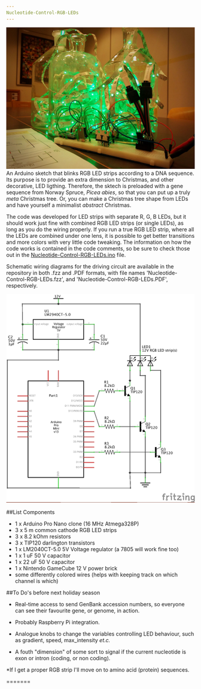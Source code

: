 ```yaml
---
Nucleotide-Control-RGB-LEDs
---
```

![](Picture-of-setup.jpg)
An Arduino sketch that blinks RGB LED strips according to a DNA
sequence. Its purpose is to provide an extra dimension to Christmas, and other
decorative, LED ligthing. Therefore, the sktech is preloaded with a
gene sequence from Norway Spruce, *Picea abies*, so that you can put up
a truly *meta* Christmas tree. Or, you can make a Christmas tree shape
from LEDs and have yourself a minimalist *abstract* Christmas.

The code was developed for LED strips with separate R, G, B LEDs,
but it should work just fine with combined RGB LED strips (or single
LEDs), as long as you do the wiring properly. If you run a true RGB LED strip,
where all the LEDs are combined under one lens, it is possible to get better
transitions and more colors with very little code tweaking. The
information on how the code works is contained in the code comments, so be sure to check those out in the [Nucleotide-Control-RGB-LEDs.ino](https://github.com/Oftatkofta/Nucleotide-Control-RGB-LEDs/blob/master/Nucleotide-Control-RGB-LEDs.ino) file.

Schematic wiring diagrams for the driving circuit are available in the
repository in both .fzz and .PDF formats, with file names
'Nucleotide-Control-RGB-LEDs.fzz', and
'Nucleotide-Control-RGB-LEDs.PDF', respectively.

![](Nucleotide-Control-RGB-LEDs_schem.jpg)

##List Components
* 1 x Arduino Pro Nano clone (16 MHz Atmega328P)
* 3 x 5 m common cathode RGB LED strips
* 3 x 8.2 kOhm resistors
* 3 x TIP120 darlington transistors
* 1 x LM2040CT-5.0 5V Voltage regulator (a 7805 will work fine too)
* 1 x 1 uF 50 V capacitor
* 1 x 22 uF 50 V capacitor
* 1 x Nintendo GameCube 12 V power brick
* some differently colored wires (helps with keeping track on which
channel is which)


##To Do's before next holiday season

* Real-time access to send GenBank accession numbers, so
everyone can see their favourite gene, or genome, in action.

* Probably Raspberry Pi integration.

* Analogue knobs to change the variables controlling LED behaviour, such as
gradient, speed, max_intensity *et.c.*

* A fouth "dimension" of some sort to signal if the current nucleotide
is exon or intron (coding, or non coding).

*If I get a proper RGB strip I'll move on to amino acid (protein) sequences.




=======
